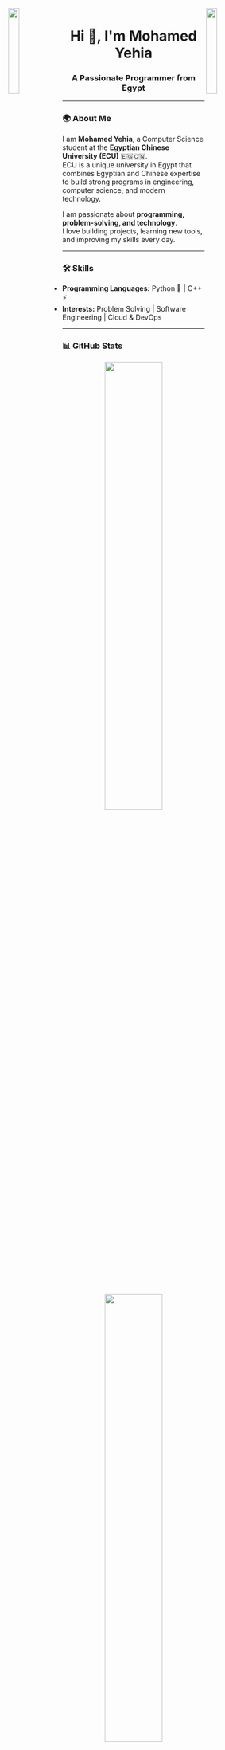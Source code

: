 <img align="left" src="https://user-images.githubusercontent.com/65187002/144930161-2f783401-8d27-4fdf-a2f7-cc0ba32f1f1f.gif" width="21%">
<img align="right" src="https://user-images.githubusercontent.com/65187002/144930161-2f783401-8d27-4fdf-a2f7-cc0ba32f1f1f.gif" width="21%">

<h1 align="center">Hi 👋, I'm Mohamed Yehia</h1>
<h3 align="center">A Passionate Programmer from Egypt</h3>

---

### 🌍 About Me  

I am **Mohamed Yehia**, a Computer Science student at the **Egyptian Chinese University (ECU)** 🇪🇬🇨🇳.  
ECU is a unique university in Egypt that combines Egyptian and Chinese expertise to build strong programs in engineering, computer science, and modern technology.  

I am passionate about **programming, problem-solving, and technology**.  
I love building projects, learning new tools, and improving my skills every day.  

---

### 🛠️ Skills  

- **Programming Languages:** Python 🐍 | C++ ⚡  
- **Interests:** Problem Solving | Software Engineering | Cloud & DevOps  

---

### 📊 GitHub Stats  

<p align="center">
<img src="https://github-readme-stats.vercel.app/api?username=midoyehia&theme=nightowl&hide_border=false&count_private=true" width="48%" />
<img src="https://github-readme-streak-stats.herokuapp.com?user=midoyehia&theme=nightowl&hide_border=false" width="48%" />
</p>

<p align="center">
<img src="https://github-readme-stats.vercel.app/api/top-langs/?username=midoyehia&theme=nightowl&hide_border=false&layout=compact" width="48%" />
</p>

---

### 📫 Connect With Me  

<p align="left">
<a href="http://www.linkedin.com/in/mohamed-yehia-3297aa323" target="_blank"><img src="https://img.shields.io/badge/LinkedIn-%230077B5.svg?logo=linkedin&logoColor=white" width="100"/></a>
<a href="mailto:midoyehia938@gmail.com" target="_blank"><img src="https://img.shields.io/badge/Email-D14836?logo=gmail&logoColor=white" width="80"/></a>
</p>

---

<p align="center">✨ Created with ❤️ by <b>Mohamed Yehia</b></p>
